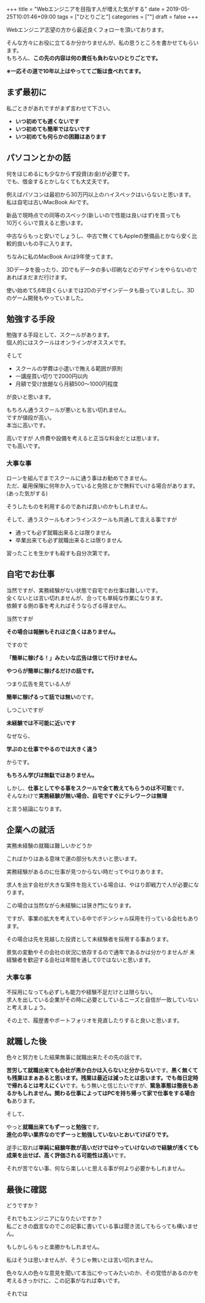 +++
title = "Webエンジニアを目指す人が増えた気がする"
date = 2019-05-25T10:01:46+09:00
tags = ["ひとりごと"]
categories = [""]
draft = false
+++

Webエンジニア志望の方から最近良くフォローを頂いております。

そんな方々にお役に立てるか分かりませんが、私の思うところを書かせてもらいます。  
もちろん、**この先の内容は何の責任も負わないひとりごとです。**

**※一応その道で10年以上はやっててご飯は食べれてます。**


## まず最初に
私ごときがあれですがまず言わせて下さい。

- **いつ初めても遅くないです**
- **いつ初めても簡単ではないです** 
- **いつ初めても何らかの困難はあります**
 

## パソコンとかの話

何をはじめるにも少なからず投資(お金)が必要です。  
でも、借金するとかしなくても大丈夫です。

例えばパソコンは最初から30万円以上のハイスペックはいらないと思います。  
私は自宅は古いMacBook Airです。

新品で現時点での同等のスペック(新しいので性能は良いはず)を買っても  
10万くらいで買えると思います。

中古ならもっと安いでしょうし、中古で無くてもAppleの整備品とかなら安く比較的良いもの手に入ります。

ちなみに私のMacBook Airは9年使ってます。

3Dデータを扱ったり、2Dでもデータの多い印刷などのデザインをやらないのであればまだまだ行けます。  

使い始めて5,6年目くらいまでは2Dのデザインデータも扱っていましたし、3Dのゲーム開発もやっていました。



## 勉強する手段
勉強する手段として、スクールがあります。  
個人的にはスクールはオンラインがオススメです。

そして

- スクールの学費は小遣いで賄える範囲が原則
- 一講座買い切りで2000円以内
- 月額で受け放題なら月額500〜1000円程度

が良いと思います。

もちろん通うスクールが悪いとも言い切れません。  
ですが値段が高い。  
本当に高いです。

 高いですが 人件費や設備を考えると正当な料金だとは思います。  
でも高いです。


### 大事な事

ローンを組んでまでスクールに通う事はお勧めできません。  
ただ、雇用保険に何年か入っていると免除とかで無料でいける場合があります。(あった気がする)

そうしたものを利用するのであれば良いのかもしれません。

そして、通うスクールもオンラインスクールも共通して言える事ですが

- 通っても必ず就職出来るとは限りません
- 卒業出来ても必ず就職出来るとは限りません

習ったことを生かすも殺すも自分次第です。

## 自宅でお仕事
当然ですが、実務経験がない状態で自宅でお仕事は難しいです。  
全くないとは言い切れませんが、合っても単純な作業になります。  
依頼する側の事を考えればそうならざる得ません。

当然ですが

**その場合は報酬もそれほど良くはありません。**

ですので

**「簡単に稼げる！」みたいな広告は信じて行けません。**

**やつらが簡単に稼げるだけの話です。**

つまり広告を見ている人が

**簡単に稼げるって話では無い**のです。

しつこいですが

**未経験では不可能に近いです**

なぜなら、

**学ぶのと仕事でやるのでは大きく違う**

からです。

**もちろん学びは無駄ではありません。**

しかし、**仕事としてやる事をスクールで全て教えてもらうのは不可能**です。  
そんなわけで**実務経験が無い場合、自宅ですぐにテレワークは無理**

と言う結論になります。


## 企業への就活
実務未経験の就職は難しいかどうか

こればかりはある意味で運の部分も大きいと思います。

実務経験があるのに仕事が見つからない時だってやはりあります。

求人を出す会社が大きな案件を抱えている場合は、やはり即戦力で人が必要になります。

この場合は当然ながら未経験には狭き門になります。

ですが、事業の拡大を考えている中でポテンシャル採用を行っている会社もあります。

その場合は先を見越した投資として未経験者を採用する事あります。

景気の変動やその会社の状況に依存するので通年であるかは分かりませんが
未経験者を歓迎する会社は年間を通して0ではないと思います。

### 大事な事
不採用になっても必ずしも能力や経験不足だけとは限らない。  
求人を出している企業がその時に必要としているニーズと自信が一致していないと考えましょう。

その上で、履歴書やポートフォリオを見直したりすると良いと思います。

## 就職した後
色々と努力をした結果無事に就職出来たその先の話です。

**苦労して就職出来ても会社が黒か白かは入らないと分からない**です。**黒く無くても残業はまぁあると思います。**残業は最近は減ったとは思います。でも**毎日定時で帰れるとは考えにくい**です。もう無いと信じたいですが、**緊急事態は徹夜もあるかもしれません。**関わる仕事によっては**PCを持ち帰って家で仕事をする場合も**あります。

そして、

やっと**就職出来てもずーっと勉強**です。  
**進化の早い業界なのでずーっと勉強していないとおいてけぼりです。**

逆手に取れば**単純に経験年数が高いだけではやっていけないので経験が浅くても成果を出せば、高く評価される可能性は高い**です。

それが苦でない事、何なら楽しいと思える事が何より必要かもしれません。

## 最後に確認
どうですか？

それでもエンジニアになりたいですか？  
私ごときの戯言なのでこの記事に書いている事は聞き流してもらっても構いません。

もしかしらもっと楽勝かもしれません。

私はそうは思いませんが、そうじゃ無いとは言い切れません。

色々な人の色々な意見を聞いて本当にやってみたいのか、その覚悟があるのかを考えるきっかけに、この記事がなれば幸いです。


それでは
